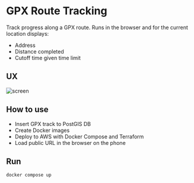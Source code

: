 # GPX Route Tracking

Track progress along a GPX route. Runs in the browser and for the current location displays:

- Address
- Distance completed
- Cutoff time given time limit

## UX

![screen](https://github.com/evgeniyarbatov/ultra-gpx-tracking/assets/1913350/44233460-500c-4c00-872c-01e3a5f59b68)

## How to use

- Insert GPX track to PostGIS DB
- Create Docker images
- Deploy to AWS with Docker Compose and Terraform
- Load public URL in the browser on the phone

## Run

```
docker compose up
```

